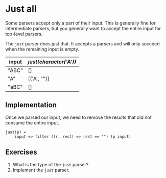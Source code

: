 # Just all
Some parsers accept only a part of their input. This is generally fine for intermediate parsers, but you generally want to accept the entire input for top-level parsers.

The `just` parser does just that. It accepts a parsers and will only succeed when the remaining input is empty.

| input | *just(character('A'))* |
|-------|------------------------|
| "ABC" | []                     |
| "A"   | [('A', "")]            |
| "aBC" | []                     |

## Implementation
Once we parsed our input, we need to remove the results that did not consume the entire input.

```
just(p) =
    input => filter ((r, rest) => rest == "") (p input)
```

## Exercises
1. What is the type of the `just` parser?
2. Implement the `just` parser.
